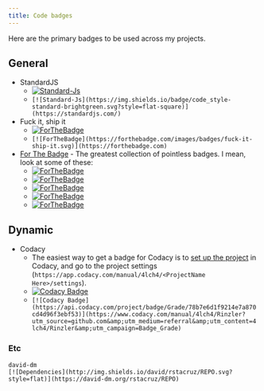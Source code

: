 ```yaml
---
title: Code badges
---
```


Here are the primary badges to be used across my projects.

## General

- StandardJS
  - [![Standard-Js](https://img.shields.io/badge/code_style-standard-brightgreen.svg?style=flat-square)](https://standardjs.com/)
  - `[![Standard-Js](https://img.shields.io/badge/code_style-standard-brightgreen.svg?style=flat-square)](https://standardjs.com/)`
- Fuck it, ship it
  - [![ForTheBadge](https://forthebadge.com/images/badges/fuck-it-ship-it.svg)](https://forthebadge.com)
  - `[![ForTheBadge](https://forthebadge.com/images/badges/fuck-it-ship-it.svg)](https://forthebadge.com)`
- [For The Badge][0] - The greatest collection of pointless badges. I mean, look at some of these:
  - [![ForTheBadge](https://forthebadge.com/images/badges/built-by-neckbeards.svg)](https://forthebadge.com)
  - [![ForTheBadge](https://forthebadge.com/images/badges/built-with-love.svg)](https://forthebadge.com)
  - [![ForTheBadge](https://forthebadge.com/images/badges/oooo-kill-em.svg)](https://forthebadge.com)
  - [![ForTheBadge](https://forthebadge.com/images/badges/gluten-free.svg)](https://forthebadge.com)
  - [![ForTheBadge](https://forthebadge.com/images/badges/designed-in-etch-a-sketch.svg)](https://forthebadge.com)

## Dynamic

- Codacy
  - The easiest way to get a badge for Codacy is to [set up the project][1] in Codacy, and go to the project settings (`https://app.codacy.com/manual/4lch4/<ProjectName Here>/settings`).
  - [![Codacy Badge](https://api.codacy.com/project/badge/Grade/78b7e6d1f9214e7a870cd4d96f3ebf53)](https://www.codacy.com/manual/4lch4/Rinzler?utm_source=github.com&utm_medium=referral&utm_content=4lch4/Rinzler&utm_campaign=Badge_Grade)
  - `[![Codacy Badge](https://api.codacy.com/project/badge/Grade/78b7e6d1f9214e7a870cd4d96f3ebf53)](https://www.codacy.com/manual/4lch4/Rinzler?utm_source=github.com&amp;utm_medium=referral&amp;utm_content=4lch4/Rinzler&amp;utm_campaign=Badge_Grade)`

### Etc

    david-dm
    [![Dependencies](http://img.shields.io/david/rstacruz/REPO.svg?style=flat)](https://david-dm.org/rstacruz/REPO)

[0]: https://forthebadge.com/
[1]: https://app.codacy.com/wizard/projects
